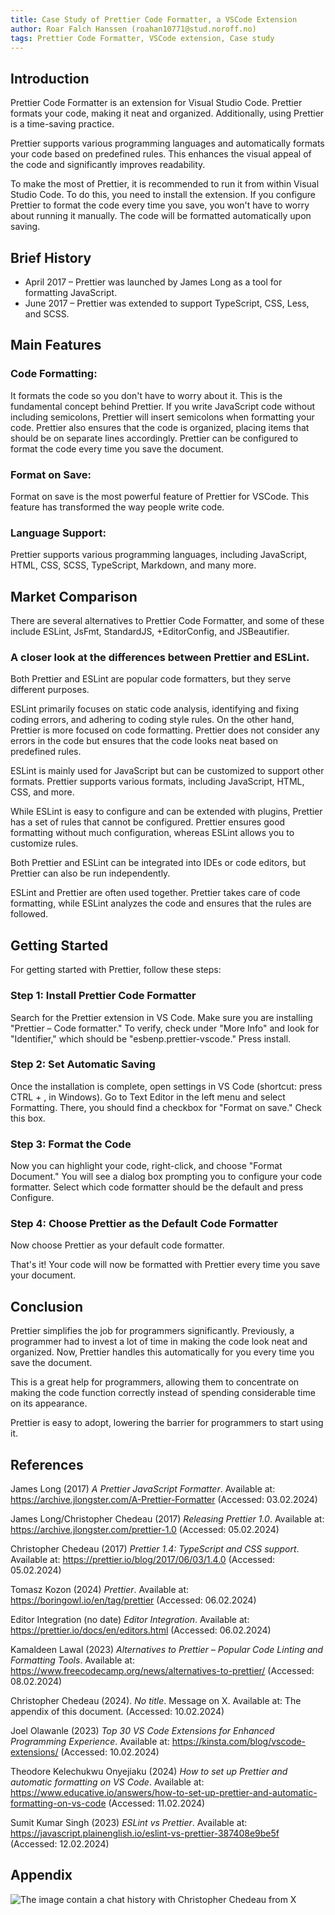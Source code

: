 ```yaml
---
title: Case Study of Prettier Code Formatter, a VSCode Extension
author: Roar Falch Hanssen (roahan10771@stud.noroff.no)
tags: Prettier Code Formatter, VSCode extension, Case study
---
```


## Introduction

Prettier Code Formatter is an extension for Visual Studio Code. Prettier formats your code, making it neat and organized. Additionally, using Prettier is a time-saving practice.

Prettier supports various programming languages and automatically formats your code based on predefined rules. This enhances the visual appeal of the code and significantly improves readability.

To make the most of Prettier, it is recommended to run it from within Visual Studio Code. To do this, you need to install the extension. If you configure Prettier to format the code every time you save, you won't have to worry about running it manually. The code will be formatted automatically upon saving.

## Brief History

- April 2017 – Prettier was launched by James Long as a tool for formatting JavaScript.
- June 2017 – Prettier was extended to support TypeScript, CSS, Less, and SCSS.

## Main Features

### Code Formatting:

It formats the code so you don't have to worry about it. This is the fundamental concept behind Prettier. If you write JavaScript code without including semicolons, Prettier will insert semicolons when formatting your code. Prettier also ensures that the code is organized, placing items that should be on separate lines accordingly. Prettier can be configured to format the code every time you save the document.

### Format on Save:

Format on save is the most powerful feature of Prettier for VSCode. This feature has transformed the way people write code.

### Language Support:

Prettier supports various programming languages, including JavaScript, HTML, CSS, SCSS, TypeScript, Markdown, and many more.

## Market Comparison

There are several alternatives to Prettier Code Formatter, and some of these include ESLint, JsFmt, StandardJS, +EditorConfig, and JSBeautifier.

### A closer look at the differences between Prettier and ESLint.

Both Prettier and ESLint are popular code formatters, but they serve different purposes.

ESLint primarily focuses on static code analysis, identifying and fixing coding errors, and adhering to coding style rules. On the other hand, Prettier is more focused on code formatting. Prettier does not consider any errors in the code but ensures that the code looks neat based on predefined rules.

ESLint is mainly used for JavaScript but can be customized to support other formats. Prettier supports various formats, including JavaScript, HTML, CSS, and more.

While ESLint is easy to configure and can be extended with plugins, Prettier has a set of rules that cannot be configured. Prettier ensures good formatting without much configuration, whereas ESLint allows you to customize rules.

Both Prettier and ESLint can be integrated into IDEs or code editors, but Prettier can also be run independently.

ESLint and Prettier are often used together. Prettier takes care of code formatting, while ESLint analyzes the code and ensures that the rules are followed.

## Getting Started

For getting started with Prettier, follow these steps:

### Step 1: Install Prettier Code Formatter

Search for the Prettier extension in VS Code. Make sure you are installing "Prettier – Code formatter." To verify, check under "More Info" and look for "Identifier," which should be "esbenp.prettier-vscode." Press install.

### Step 2: Set Automatic Saving

Once the installation is complete, open settings in VS Code (shortcut: press CTRL + , in Windows). Go to Text Editor in the left menu and select Formatting. There, you should find a checkbox for "Format on save." Check this box.

### Step 3: Format the Code

Now you can highlight your code, right-click, and choose "Format Document." You will see a dialog box prompting you to configure your code formatter. Select which code formatter should be the default and press Configure.

### Step 4: Choose Prettier as the Default Code Formatter

Now choose Prettier as your default code formatter.

That's it! Your code will now be formatted with Prettier every time you save your document.

## Conclusion

Prettier simplifies the job for programmers significantly. Previously, a programmer had to invest a lot of time in making the code look neat and organized. Now, Prettier handles this automatically for you every time you save the document.

This is a great help for programmers, allowing them to concentrate on making the code function correctly instead of spending considerable time on its appearance.

Prettier is easy to adopt, lowering the barrier for programmers to start using it.

## References

James Long (2017) _A Prettier JavaScript Formatter_. Available at: https://archive.jlongster.com/A-Prettier-Formatter (Accessed: 03.02.2024)

James Long/Christopher Chedeau (2017) _Releasing Prettier 1.0_. Available at: https://archive.jlongster.com/prettier-1.0 (Accessed: 05.02.2024)

Christopher Chedeau (2017) _Prettier 1.4: TypeScript and CSS support_. Available at: https://prettier.io/blog/2017/06/03/1.4.0 (Accessed: 05.02.2024)

Tomasz Kozon (2024) _Prettier_. Available at: https://boringowl.io/en/tag/prettier (Accessed: 06.02.2024)

Editor Integration (no date) _Editor Integration_. Available at: https://prettier.io/docs/en/editors.html (Accessed: 06.02.2024)

Kamaldeen Lawal (2023) _Alternatives to Prettier – Popular Code Linting and Formatting Tools_. Available at: https://www.freecodecamp.org/news/alternatives-to-prettier/ (Accessed: 08.02.2024)

Christopher Chedeau (2024). _No title_. Message on X. Available at: The appendix of this document. (Accessed: 10.02.2024)

Joel Olawanle (2023) _Top 30 VS Code Extensions for Enhanced Programming Experience_. Available at: https://kinsta.com/blog/vscode-extensions/ (Accessed: 10.02.2024)

Theodore Kelechukwu Onyejiaku (2024) _How to set up Prettier and automatic formatting on VS Code_. Available at: https://www.educative.io/answers/how-to-set-up-prettier-and-automatic-formatting-on-vs-code (Accessed: 11.02.2024)

Sumit Kumar Singh (2023) _ESLint vs Prettier_. Available at: https://javascript.plainenglish.io/eslint-vs-prettier-387408e9be5f (Accessed: 12.02.2024)

## Appendix

![The image contain a chat history with Christopher Chedeau from X](https://falchhanssen.net/prettier/X-message_ChristopherChedeau_10.02.2024.png "X-message from Christopher Chedeau")
